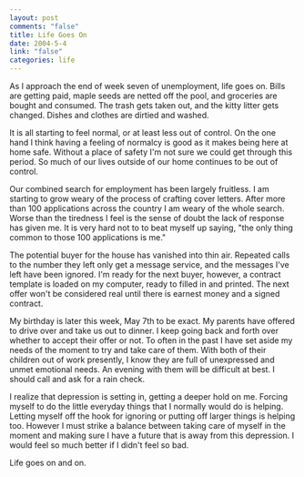 ```yaml
--- 
layout: post
comments: "false"
title: Life Goes On
date: 2004-5-4
link: "false"
categories: life
---
```

As I approach the end of week seven of unemployment, life goes on. Bills are getting paid, maple seeds are netted off the pool, and groceries are bought and consumed. The trash gets taken out, and the kitty litter gets changed. Dishes and clothes are dirtied and washed.

It is all starting to feel normal, or at least less out of control. On the one hand I think having a feeling of normalcy is good as it makes being here at home safe. Without a place of safety I'm not sure we could get through this period. So much of our lives outside of our home continues to be out of control.

Our combined search for employment has been largely fruitless. I am starting to grow weary of the process of crafting cover letters. After more than 100 applications across the country I am weary of the whole search. Worse than the tiredness I feel is the sense of doubt the lack of response has given me. It is very hard not to to beat myself up saying, "the only thing common to those 100 applications is me."

The potential buyer for the house has vanished into thin air. Repeated calls to the number they left only get a message service, and the messages I've left have been ignored. I'm ready for the next buyer, however, a contract template is loaded on my computer, ready to filled in and printed. The next offer won't be considered real until there is earnest money and a signed contract.

My birthday is later this week, May 7th to be exact. My parents have offered to drive over and take us out to dinner. I keep going back and forth over whether to accept their offer or not. To often in the past I have set aside my needs of the moment to try and take care of them. With both of their children out of work presently, I know they are full of unexpressed and unmet emotional needs. An evening with them will be difficult at best. I should call and ask for a rain check.

I realize that depression is setting in, getting a deeper hold on me. Forcing myself to do the little everyday things that I normally would do is helping. Letting myself off the hook for ignoring or putting off larger things is helping too. However I must strike a balance between taking care of myself in the moment and making sure I have a future that is away from this depression. I would feel so much better if I didn't feel so bad.

Life goes on and on.
